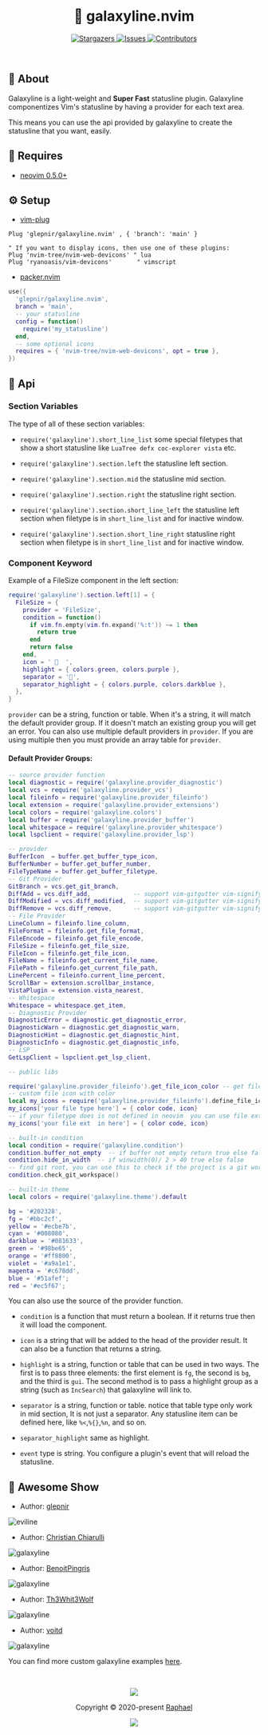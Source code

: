 <h1 align="center">
  <img
    src="https://raw.githubusercontent.com/catppuccin/catppuccin/main/assets/misc/transparent.png"
    height="30"
    width="0px"
  />
  🌌 galaxyline.nvim
  <img
    src="https://raw.githubusercontent.com/catppuccin/catppuccin/main/assets/misc/transparent.png"
    height="30"
    width="0px"
  />
</h1>

<p align="center">
  <a href="https://github.com/glepnir/galaxyline.nvim/stargazers">
    <img
      alt="Stargazers"
      src="https://img.shields.io/github/stars/glepnir/galaxyline.nvim?style=for-the-badge&logo=starship&color=c678dd&logoColor=d9e0ee&labelColor=282a36"
    />
  </a>
  <a href="https://github.com/glepnir/galaxyline.nvim/issues">
    <img
      alt="Issues"
      src="https://img.shields.io/github/issues/glepnir/galaxyline.nvim?style=for-the-badge&logo=gitbook&color=f0c062&logoColor=d9e0ee&labelColor=282a36"
    />
  </a>
  <a href="https://github.com/glepnir/galaxyline.nvim/contributors">
    <img
      alt="Contributors"
      src="https://img.shields.io/github/contributors/glepnir/galaxyline.nvim?style=for-the-badge&logo=opensourceinitiative&color=abcf84&logoColor=d9e0ee&labelColor=282a36"
    />
  </a>
</p>

&nbsp;

## 💭 About

Galaxyline is a light-weight and **Super Fast** statusline plugin. Galaxyline
componentizes Vim's statusline by having a provider for each text area.

This means you can use the api provided by galaxyline to create the statusline
that you want, easily.

## 🧩 Requires

- [neovim 0.5.0+](https://github.com/neovim/neovim/releases/tag/v0.5.0)

## ⚙️ Setup

- [vim-plug](https://github.com/junegunn/vim-plug)

```vim
Plug 'glepnir/galaxyline.nvim' , { 'branch': 'main' }

" If you want to display icons, then use one of these plugins:
Plug 'nvim-tree/nvim-web-devicons' " lua
Plug 'ryanoasis/vim-devicons'       " vimscript
```

- [packer.nvim](https://github.com/wbthomason/packer.nvim)

```lua
use({
  'glepnir/galaxyline.nvim',
  branch = 'main',
  -- your statusline
  config = function()
    require('my_statusline')
  end,
  -- some optional icons
  requires = { 'nvim-tree/nvim-web-devicons', opt = true },
})
```

## 🧭 Api

### Section Variables

The type of all of these section variables:

- `require('galaxyline').short_line_list` some special filetypes that show a
  short statusline like `LuaTree defx coc-explorer vista` etc.

- `require('galaxyline').section.left` the statusline left section.

- `require('galaxyline').section.mid` the statusline mid section.

- `require('galaxyline').section.right` the statusline right section.

- `require('galaxyline').section.short_line_left` the statusline left section
  when filetype is in `short_line_list` and for inactive window.

- `require('galaxyline').section.short_line_right` statusline right section when
  filetype is in `short_line_list` and for inactive window.

### Component Keyword

Example of a FileSize component in the left section:

```lua
require('galaxyline').section.left[1] = {
  FileSize = {
    provider = 'FileSize',
    condition = function()
      if vim.fn.empty(vim.fn.expand('%:t')) ~= 1 then
        return true
      end
      return false
    end,
    icon = '   ',
    highlight = { colors.green, colors.purple },
    separator = '',
    separator_highlight = { colors.purple, colors.darkblue },
  },
}
```

`provider` can be a string, function or table. When it's a string, it will match
the default provider group. If it doesn't match an existing group you will get
an error. You can also use multiple default providers in `provider`. If you are
using multiple then you must provide an array table for `provider`.

#### Default Provider Groups:

```lua
-- source provider function
local diagnostic = require('galaxyline.provider_diagnostic')
local vcs = require('galaxyline.provider_vcs')
local fileinfo = require('galaxyline.provider_fileinfo')
local extension = require('galaxyline.provider_extensions')
local colors = require('galaxyline.colors')
local buffer = require('galaxyline.provider_buffer')
local whitespace = require('galaxyline.provider_whitespace')
local lspclient = require('galaxyline.provider_lsp')

-- provider
BufferIcon  = buffer.get_buffer_type_icon,
BufferNumber = buffer.get_buffer_number,
FileTypeName = buffer.get_buffer_filetype,
-- Git Provider
GitBranch = vcs.get_git_branch,
DiffAdd = vcs.diff_add,            -- support vim-gitgutter vim-signify gitsigns
DiffModified = vcs.diff_modified,  -- support vim-gitgutter vim-signify gitsigns
DiffRemove = vcs.diff_remove,      -- support vim-gitgutter vim-signify gitsigns
-- File Provider
LineColumn = fileinfo.line_column,
FileFormat = fileinfo.get_file_format,
FileEncode = fileinfo.get_file_encode,
FileSize = fileinfo.get_file_size,
FileIcon = fileinfo.get_file_icon,
FileName = fileinfo.get_current_file_name,
FilePath = fileinfo.get_current_file_path,
LinePercent = fileinfo.current_line_percent,
ScrollBar = extension.scrollbar_instance,
VistaPlugin = extension.vista_nearest,
-- Whitespace
Whitespace = whitespace.get_item,
-- Diagnostic Provider
DiagnosticError = diagnostic.get_diagnostic_error,
DiagnosticWarn = diagnostic.get_diagnostic_warn,
DiagnosticHint = diagnostic.get_diagnostic_hint,
DiagnosticInfo = diagnostic.get_diagnostic_info,
-- LSP
GetLspClient = lspclient.get_lsp_client,

-- public libs

require('galaxyline.provider_fileinfo').get_file_icon_color -- get file icon color
-- custom file icon with color
local my_icons = require('galaxyline.provider_fileinfo').define_file_icon() -- get file icon color
my_icons['your file type here'] = { color code, icon}
-- if your filetype does is not defined in neovim  you can use file extensions
my_icons['your file ext  in here'] = { color code, icon}

-- built-in condition
local condition = require('galaxyline.condition')
condition.buffer_not_empty  -- if buffer not empty return true else false
condition.hide_in_width  -- if winwidth(0)/ 2 > 40 true else false
-- find git root, you can use this to check if the project is a git workspace
condition.check_git_workspace()

-- built-in theme
local colors = require('galaxyline.theme').default

bg = '#202328',
fg = '#bbc2cf',
yellow = '#ecbe7b',
cyan = '#008080',
darkblue = '#081633',
green = '#98be65',
orange = '#ff8800',
violet = '#a9a1e1',
magenta = '#c678dd',
blue = '#51afef';
red = '#ec5f67';
```

You can also use the source of the provider function.

- `condition` is a function that must return a boolean. If it returns true then
  it will load the component.

- `icon` is a string that will be added to the head of the provider result.
  It can also be a function that returns a string.

- `highlight` is a string, function or table that can be used in two ways. The
  first is to pass three elements: the first element is `fg`, the second is
  `bg`, and the third is `gui`. The second method is to pass a highlight group
  as a string (such as `IncSearch`) that galaxyline will link to.

- `separator` is a string, function or table. notice that table type only work
  in mid section, It is not just a separator. Any statusline item can be defined
  here, like `%<`,`%{}`,`%n`, and so on.

- `separator_highlight` same as highlight.

- `event` type is string. You configure a plugin's event that will reload the
  statusline.

## 🎉 Awesome Show

- Author: [glepnir](https://github.com/glepnir)

![eviline](https://user-images.githubusercontent.com/41671631/110282770-05d0b100-801a-11eb-91b1-e30eacec9a1c.png)

- Author: [Christian Chiarulli](https://github.com/ChristianChiarulli)

![galaxyline](https://user-images.githubusercontent.com/29136904/97791654-2b9d0380-1bab-11eb-8133-d8160d3f72cd.png)

- Author: [BenoitPingris](https://github.com/bpingris)

![galaxyline](https://user-images.githubusercontent.com/29386109/98808605-b3d99f00-241c-11eb-81dc-0caa852fe478.png)

- Author: [Th3Whit3Wolf](https://github.com/Th3Whit3Wolf)

![galaxyline](https://user-images.githubusercontent.com/48275422/101280897-c51b8e80-37c3-11eb-8bc3-be52fb4b6465.png)

- Author: [voitd](https://github.com/voitd)

![galaxyline](https://user-images.githubusercontent.com/60138143/103373409-8d131d00-4add-11eb-8dfc-40a37422f430.png)

You can find more custom galaxyline examples [here](https://github.com/glepnir/galaxyline.nvim/issues/12).

&nbsp;

<p align="center">
  <img
    src="https://raw.githubusercontent.com/catppuccin/catppuccin/dev/assets/footers/gray0_ctp_on_line.svg?sanitize=true"
  />
</p>
<p align="center">
  Copyright &copy; 2020-present
  <a href="https://github.com/glepnir" target="_blank">Raphael</a>
</p>
<p align="center">
  <a href="https://github.com/glepnir/galaxyline.nvim/blob/main/LICENSE"
    ><img
      src="https://img.shields.io/static/v1.svg?style=for-the-badge&label=License&message=MIT&logoColor=d9e0ee&colorA=282a36&colorB=c678dd"
  /></a>
</p>
